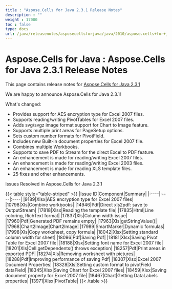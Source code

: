 ```yaml
---
title : "Aspose.Cells for Java 2.3.1 Release Notes" 
description : "" 
weight : 17000 
toc : false
type: docs
url: /java/releasenotes/asposecellsforjava/java/2010/aspose.cells+for+java+2.3.1+release+notes/
---
```


# Aspose.Cells for Java : Aspose.Cells for Java 2.3.1 Release Notes


This page contains release notes for [Aspose.Cells for Java 2.3.1](http://www.aspose.com/downloads/cells/java/new-releases/aspose.cells-for-java-2.3.1/)

We are happy to announce Aspose.Cells for Java 2.3.1!

What's changed:

*   Provides support for AES encryption type for Excel 2007 files.
*   Supports reading/writing PivotTables for Excel 2007 files.
*   Adds svg/svgz image format support for Chart to Image feature.
*   Supports multiple print areas for PageSetup options.
*   Sets custom number formats for PivotField.
*   Includes new Built-in document properties for Excel 2007 file.
*   Combines multiple Workbooks.
*   Supports to save PDF to Stream for the direct Excel to PDF feature.
*   An enhancement is made for reading/writing Excel 2007 files.
*   An enhancement is made for reading/writing Excel 2003 files.
*   An enhancement is made for reading XLS template files.
*   25 fixes and other enhancements.

Issues Resolved in Aspose.Cells for Java 2.3.1

{{< table style="table-striped" >}}
|Issue ID|Component|Summary|
|:----|:----|:----|
|9189|Xlsx|AES encryption type for Excel 2007 files|
|10798|Xls|Combine workbooks|
|14946|Pdf|Direct xls2pdf: save to OutputStream|
|17818|Xlsx|Reading the template file|
|17835|Html|Line coloring, RichText format|
|17837|Xls|Column width issue|
|17960|Pdf|Generated PDF remains empty|
|17963|Xls|getStringValue()|
|17968|Chart2Image|Chart2Image|
|17989|SmartMarker|Dynamic formulas|
|17998|Xls|Copy worksheet, copy formula|
|18042|Xlsx|Setting standard column width for sheet|
|18096|Pdf|Saving Pdf|
|18181|Xlsx|Saving Pivot Table for Excel 2007 file|
|18188|Xlsx|Setting font name for Excel 2007 file|
|18201|Xls|Cell.getDependents() throws exception|
|18257|Pdf|Print areas in exported PDF|
|18274|Xls|Removing worksheet with pictures|
|18288|Pdf|Improving performance of saving Pdf|
|18307|Xlsx|Excel 2007 Document Properties|
|18328|Xls|Setting custom format to pivotField dataField|
|18345|Xlsx|Saving Chart for Excel 2007 files|
|18459|Xlsx|Saving document property for Excel 2007 file|
|18467|Chart|Getting DataLabels properties|
|13971|Xlsx|PivotTable|
{{< /table >}}

